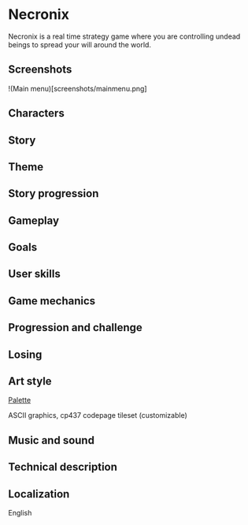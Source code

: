 # Necronix
Necronix is a real time strategy game where you are controlling undead beings to spread your will around the world.

## Screenshots
!(Main menu)[screenshots/mainmenu.png]
## Characters
## Story
## Theme
## Story progression
## Gameplay
## Goals
## User skills
## Game mechanics
## Progression and challenge
## Losing
## Art style
[Palette](https://coolors.co/0b2027-40798c-70a9a1-cfd7c7-f6f1d1)

ASCII graphics, cp437 codepage tileset (customizable)
## Music and sound
## Technical description
## Localization
English
